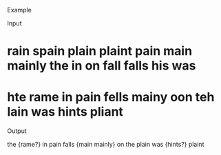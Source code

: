 Example

Input 

rain spain plain plaint pain main mainly
the in on fall falls his was
===
hte rame in pain fells
mainy oon teh lain
was hints pliant
===

Output

the {rame?} in pain falls
{main mainly} on the plain
was {hints?} plaint 

